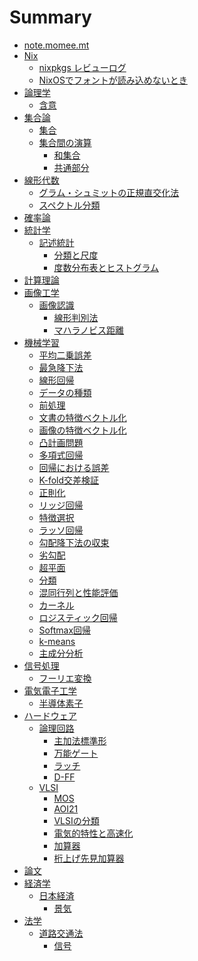 # Summary

- [note.momee.mt](./README.md)
- [Nix]()
    - [nixpkgs レビューログ](./nix/nixpkgs-review-log.md)
    - [NixOSでフォントが読み込めないとき](./nix/font-loading.md)
- [論理学]()
    - [含意](./logic/implication.md)
- [集合論](./set-theory/README.md)
    - [集合](./set-theory/set.md)
    - [集合間の演算]()
        - [和集合](./set-theory/op/union.md)
        - [共通部分](./set-theory/op/intersection.md)
- [線形代数](./liner-algebra/README.md)
    - [グラム・シュミットの正規直交化法](./liner-algebra/gso.md)
    - [スペクトル分類](./liner-algebra/spectral-decomposition.md)
- [確率論](./probability-theory/README.md)
- [統計学](./statistics/README.md)
    - [記述統計](./statistics/descriptive-statistics/README.md)
        - [分類と尺度](./statistics/descriptive-statistics/classification-and-scale.md)
        - [度数分布表とヒストグラム](./statistics/descriptive-statistics/frequency-table-and-histogram.md)
- [計算理論](./theory-of-computation/README.md)
- [画像工学]()
    - [画像認識](./image/recognition/README.md)
        - [線形判別法](./image/recognition/lda.md)
        - [マハラノビス距離](./image/recognition/mahalanobis-distance.md)
- [機械学習](./machine-learning/README.md)
    - [平均二乗誤差](./machine-learning/mse.md)
    - [最急降下法](./machine-learning/gradient-descent.md)
    - [線形回帰](./machine-learning/liner-regression.md)
    - [データの種類](./machine-learning/attribute.md)
    - [前処理](./machine-learning/data-preprocessing.md)
    - [文書の特徴ベクトル化](./machine-learning/document.md)
    - [画像の特徴ベクトル化](./machine-learning/image.md)
    - [凸計画問題](./machine-learning/convex-programming-problem.md)
    - [多項式回帰](./machine-learning/polynomial-regression.md)
    - [回帰における誤差](./machine-learning/regression-errors.md)
    - [K-fold交差検証](./machine-learning/k-fold-cross-validation.md)
    - [正則化](./machine-learning/regularization.md)
    - [リッジ回帰](./machine-learning/ridge-regression.md)
    - [特徴選択](./machine-learning/feature-selection.md)
    - [ラッソ回帰](./machine-learning/lasso-regression.md)
    - [勾配降下法の収束](./machine-learning/gradient-descent-convergence.md)
    - [劣勾配](./machine-learning/sub-gradient.md)
    - [超平面](./machine-learning/hyperplane.md)
    - [分類](./machine-learning/classification.md)
    - [混同行列と性能評価](./machine-learning/confusion-matrix.md)
    - [カーネル](./machine-learning/kernel.md)
    - [ロジスティック回帰](./machine-learning/logistic-regression.md)
    - [Softmax回帰](./machine-learning/softmax-regression.md)
    - [k-means](./machine-learning/k-means.md)
    - [主成分分析](./machine-learning/pca.md)
- [信号処理]()
    - [フーリエ変換](./signal-processing/fourier.md)
- [電気電子工学]()
    - [半導体素子](./ee/semiconductor.md)
- [ハードウェア]()  
    - [論理回路](./hardware/digital-logic/README.md)
        - [主加法標準形](./hardware/digital-logic/sop.md)
        - [万能ゲート](./hardware/digital-logic/universal.md)
        - [ラッチ](./hardware/digital-logic/latch.md)
        - [D-FF](./hardware/digital-logic/d-ff.md)
    - [VLSI](./hardware/vlsi/README.md)
        - [MOS](./hardware/vlsi/mos.md)
        - [AOI21](./hardware/vlsi/aoi21.md)
        - [VLSIの分類](./hardware/vlsi/class.md)
        - [電気的特性と高速化](./hardware/vlsi/electronic-properties.md)
        - [加算器](./hardware/vlsi/adder.md)
        - [桁上げ先見加算器](./hardware/vlsi/carry-lookahead-adder.md)
- [論文]()
- [経済学]()
    - [日本経済]()
        - [景気](./economics/jp/economy.md)
- [法学]()
    - [道路交通法](./law/road-traffic-act/README.md)
        - [信号](./law/road-traffic-act/traffic-light.md)
